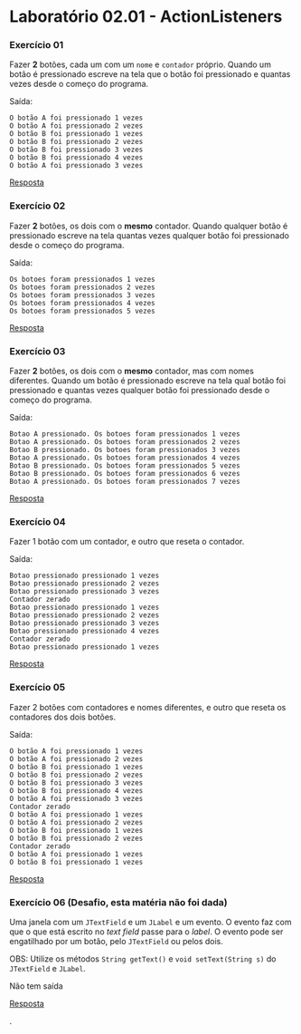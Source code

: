 # Laboratório 02.01 - ActionListeners


### Exercício 01

Fazer **2** botões, cada um com um `nome` e `contador` próprio.
Quando um botão é pressionado escreve na tela que o botão foi pressionado e quantas vezes desde o começo do programa.

Saída:
```
O botão A foi pressionado 1 vezes
O botão A foi pressionado 2 vezes
O botão B foi pressionado 1 vezes
O botão B foi pressionado 2 vezes
O botão B foi pressionado 3 vezes
O botão B foi pressionado 4 vezes
O botão A foi pressionado 3 vezes
```

[Resposta](https://github.com/viniciusdenovaes/Unip222ALPOO/tree/master/Lab02.01/src/ex01)


### Exercício 02

Fazer **2** botões, os dois com o **mesmo** contador.
Quando qualquer botão é pressionado escreve na tela quantas vezes qualquer botão foi pressionado desde o começo do programa.


Saída:
```
Os botoes foram pressionados 1 vezes
Os botoes foram pressionados 2 vezes
Os botoes foram pressionados 3 vezes
Os botoes foram pressionados 4 vezes
Os botoes foram pressionados 5 vezes
```

[Resposta](https://github.com/viniciusdenovaes/Unip222ALPOO/tree/master/Lab02.01/src/ex02)


### Exercício 03

Fazer **2** botões, os dois com o **mesmo** contador, mas com nomes diferentes.
Quando um botão é pressionado escreve na tela qual botão foi pressionado e quantas vezes qualquer botão foi pressionado desde o começo do programa.


Saída:
```
Botao A pressionado. Os botoes foram pressionados 1 vezes
Botao A pressionado. Os botoes foram pressionados 2 vezes
Botao B pressionado. Os botoes foram pressionados 3 vezes
Botao A pressionado. Os botoes foram pressionados 4 vezes
Botao B pressionado. Os botoes foram pressionados 5 vezes
Botao B pressionado. Os botoes foram pressionados 6 vezes
Botao A pressionado. Os botoes foram pressionados 7 vezes
```

[Resposta](https://github.com/viniciusdenovaes/Unip222ALPOO/tree/master/Lab02.01/src/ex03)




### Exercício 04

Fazer 1 botão com um contador, e outro que reseta o contador.


Saída:
```
Botao pressionado pressionado 1 vezes
Botao pressionado pressionado 2 vezes
Botao pressionado pressionado 3 vezes
Contador zerado
Botao pressionado pressionado 1 vezes
Botao pressionado pressionado 2 vezes
Botao pressionado pressionado 3 vezes
Botao pressionado pressionado 4 vezes
Contador zerado
Botao pressionado pressionado 1 vezes
```

[Resposta](https://github.com/viniciusdenovaes/Unip222ALPOO/tree/master/Lab02.01/src/ex04)


### Exercício 05

Fazer 2 botões com contadores e nomes diferentes, e outro que reseta os contadores dos dois botões.


Saída:
```
O botão A foi pressionado 1 vezes
O botão A foi pressionado 2 vezes
O botão B foi pressionado 1 vezes
O botão B foi pressionado 2 vezes
O botão B foi pressionado 3 vezes
O botão B foi pressionado 4 vezes
O botão A foi pressionado 3 vezes
Contador zerado
O botão A foi pressionado 1 vezes
O botão A foi pressionado 2 vezes
O botão B foi pressionado 1 vezes
O botão B foi pressionado 2 vezes
Contador zerado
O botão A foi pressionado 1 vezes
O botão B foi pressionado 1 vezes
```

[Resposta](https://github.com/viniciusdenovaes/Unip222ALPOO/tree/master/Lab02.01/src/ex05)


### Exercício 06 (Desafio, esta matéria não foi dada)

Uma janela com um `JTextField` e um `JLabel` e um evento.
O evento faz com que o que está escrito no *text field* passe para o *label*.
O evento pode ser engatilhado por um botão, pelo `JTextField` ou pelos dois.

OBS: Utilize os métodos `String getText()` e `void setText(String s)` do `JTextField` e `JLabel`.

Não tem saída

[Resposta](https://github.com/viniciusdenovaes/Unip222ALPOO/tree/master/Lab02.01/src/ex06)















.
